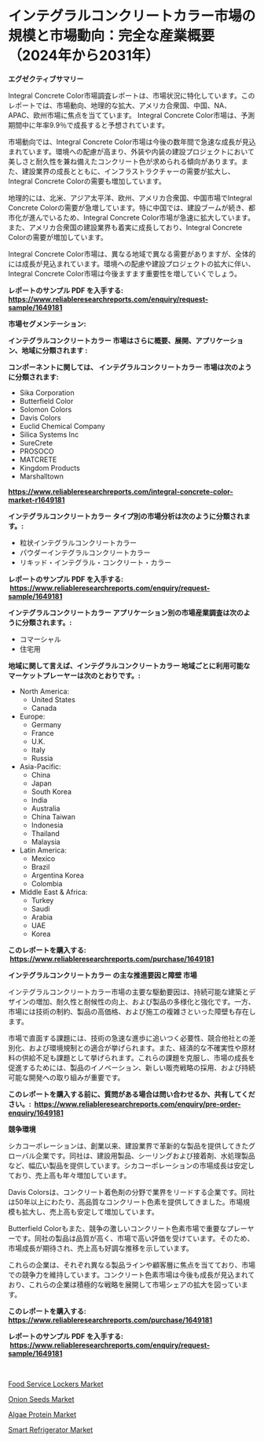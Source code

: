 <p><h1>インテグラルコンクリートカラー市場の規模と市場動向：完全な産業概要（2024年から2031年）</h1></p><p><strong>エグゼクティブサマリー</strong></p>
<p><p>Integral Concrete Color市場調査レポートは、市場状況に特化しています。このレポートでは、市場動向、地理的な拡大、アメリカ合衆国、中国、NA、APAC、欧州市場に焦点を当てています。 Integral Concrete Color市場は、予測期間中に年率9.9％で成長すると予想されています。</p><p>市場動向では、Integral Concrete Color市場は今後の数年間で急速な成長が見込まれています。環境への配慮が高まり、外装や内装の建設プロジェクトにおいて美しさと耐久性を兼ね備えたコンクリート色が求められる傾向があります。また、建設業界の成長とともに、インフラストラクチャーの需要が拡大し、Integral Concrete Colorの需要も増加しています。</p><p>地理的には、北米、アジア太平洋、欧州、アメリカ合衆国、中国市場でIntegral Concrete Colorの需要が急増しています。特に中国では、建設ブームが続き、都市化が進んでいるため、Integral Concrete Color市場が急速に拡大しています。また、アメリカ合衆国の建設業界も着実に成長しており、Integral Concrete Colorの需要が増加しています。</p><p>Integral Concrete Color市場は、異なる地域で異なる需要がありますが、全体的には成長が見込まれています。環境への配慮や建設プロジェクトの拡大に伴い、Integral Concrete Color市場は今後ますます重要性を増していくでしょう。</p></p>
<p><strong>レポートのサンプル PDF を入手する: <a href="https://www.reliableresearchreports.com/enquiry/request-sample/1649181">https://www.reliableresearchreports.com/enquiry/request-sample/1649181</a></strong></p>
<p><strong>市場セグメンテーション:</strong></p>
<p><strong> インテグラルコンクリートカラー 市場はさらに概要、展開、アプリケーション、地域に分類されます :</strong></p>
<p><strong>コンポーネントに関しては、 インテグラルコンクリートカラー 市場は次のように分類されます: &nbsp;</strong></p>
<p><ul><li>Sika Corporation</li><li>Butterfield Color</li><li>Solomon Colors</li><li>Davis Colors</li><li>Euclid Chemical Company</li><li>Silica Systems Inc</li><li>SureCrete</li><li>PROSOCO</li><li>MATCRETE</li><li>Kingdom Products</li><li>Marshalltown</li></ul></p>
<p><strong><a href="https://www.reliableresearchreports.com/integral-concrete-color-market-r1649181">https://www.reliableresearchreports.com/integral-concrete-color-market-r1649181</a></strong></p>
<p><strong> インテグラルコンクリートカラー タイプ別の市場分析は次のように分類されます。:</strong></p>
<p><ul><li>粒状インテグラルコンクリートカラー</li><li>パウダーインテグラルコンクリートカラー</li><li>リキッド・インテグラル・コンクリート・カラー</li></ul></p>
<p><strong>レポートのサンプル PDF を入手する: &nbsp;<a href="https://www.reliableresearchreports.com/enquiry/request-sample/1649181">https://www.reliableresearchreports.com/enquiry/request-sample/1649181</a></strong></p>
<p><strong> インテグラルコンクリートカラー アプリケーション別の市場産業調査は次のように分類されます。:</strong></p>
<p><ul><li>コマーシャル</li><li>住宅用</li></ul></p>
<p><strong>地域に関して言えば、インテグラルコンクリートカラー 地域ごとに利用可能なマーケットプレーヤーは次のとおりです。:</strong></p>
<p><ul>
    <li>
        North America:
        <ul>
            <li>United States</li>
            <li>Canada</li>
        </ul>
    </li>
    <li>
        Europe:
        <ul>
            <li>Germany</li>
            <li>France</li>
            <li>U.K.</li>
            <li>Italy</li>
            <li>Russia</li>
        </ul>
    </li>
    <li>
        Asia-Pacific:
        <ul>
            <li>China</li>
            <li>Japan</li>
            <li>South Korea</li>
            <li>India</li>
            <li>Australia</li>
            <li>China Taiwan</li>
            <li>Indonesia</li>
            <li>Thailand</li>
            <li>Malaysia</li>
        </ul>
    </li>
    <li>
        Latin America:
        <ul>
            <li>Mexico</li>
            <li>Brazil</li>
            <li>Argentina Korea</li>
            <li>Colombia</li>
        </ul>
    </li>
    <li>
        Middle East & Africa:
        <ul>
            <li>Turkey</li>
            <li>Saudi</li>
            <li>Arabia</li>
            <li>UAE</li>
            <li>Korea</li>
        </ul>
    </li>
    </ul></p>
<p><strong>このレポートを購入する: &nbsp;<a href="https://www.reliableresearchreports.com/purchase/1649181">https://www.reliableresearchreports.com/purchase/1649181</a></strong></p>
<p><strong>インテグラルコンクリートカラー の主な推進要因と障壁 市場</strong></p>
<p><p>インテグラルコンクリートカラー市場の主要な駆動要因は、持続可能な建築とデザインの増加、耐久性と耐候性の向上、および製品の多様化と強化です。一方、市場には技術の制約、製品の高価格、および施工の複雑さといった障壁も存在します。</p><p>市場で直面する課題には、技術の急速な進歩に追いつく必要性、競合他社との差別化、および環境規制との適合が挙げられます。また、経済的な不確実性や原材料の供給不足も課題として挙げられます。これらの課題を克服し、市場の成長を促進するためには、製品のイノベーション、新しい販売戦略の採用、および持続可能な開発への取り組みが重要です。</p></p>
<p><strong>このレポートを購入する前に、質問がある場合は問い合わせるか、共有してください。:&nbsp; <a href="https://www.reliableresearchreports.com/enquiry/pre-order-enquiry/1649181">https://www.reliableresearchreports.com/enquiry/pre-order-enquiry/1649181</a></strong></p>
<p><strong>競争環境</strong></p>
<p><p>シカコーポレーションは、創業以来、建設業界で革新的な製品を提供してきたグローバル企業です。同社は、建設用製品、シーリングおよび接着剤、水処理製品など、幅広い製品を提供しています。シカコーポレーションの市場成長は安定しており、売上高も年々増加しています。</p><p>Davis Colorsは、コンクリート着色剤の分野で業界をリードする企業です。同社は50年以上にわたり、高品質なコンクリート色素を提供してきました。市場規模も拡大し、売上高も安定して増加しています。</p><p>Butterfield Colorもまた、競争の激しいコンクリート色素市場で重要なプレーヤーです。同社の製品は品質が高く、市場で高い評価を受けています。そのため、市場成長が期待され、売上高も好調な推移を示しています。</p><p>これらの企業は、それぞれ異なる製品ラインや顧客層に焦点を当てており、市場での競争力を維持しています。コンクリート色素市場は今後も成長が見込まれており、これらの企業は積極的な戦略を展開して市場シェアの拡大を図っています。</p></p>
<p><strong>このレポートを購入する: &nbsp; <a href="https://www.reliableresearchreports.com/purchase/1649181">https://www.reliableresearchreports.com/purchase/1649181</a></strong></p>
<p><strong>レポートのサンプル PDF を入手する: &nbsp;<a href="https://www.reliableresearchreports.com/enquiry/request-sample/1649181">https://www.reliableresearchreports.com/enquiry/request-sample/1649181</a></strong><strong></strong></p>
<p>&nbsp;</p>
<p><p><a href="https://view.publitas.com/reportprime-1/food-service-lockers-market-analysis-and-sze-forecasted-for-period-from-2024-to-2031/">Food Service Lockers Market</a></p><p><a href="https://noble-drawer-34c.notion.site/Analyzing-Onion-Seeds-Market-Global-Industry-Perspective-and-Forecast-2024-to-2031-ebc8474f73d9427f889d511ee1346510">Onion Seeds Market</a></p><p><a href="https://three-jumbo-f6d.notion.site/Algae-Protein-Market-Exploring-Market-Share-Market-Trends-and-Future-Growth-607c94c922c34ff5bad9b3227a8f9e05">Algae Protein Market</a></p><p><a href="https://github.com/nancykennedykellievqfqt2/Market-Research-Report-List-2/blob/main/smart-refrigerator-market.md">Smart Refrigerator Market</a></p></p>